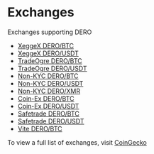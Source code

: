Exchanges
=========

Exchanges supporting DERO

-   [XeggeX DERO/BTC](https://xeggex.com/market/DERO_BTC)
-   [XeggeX DERO/USDT](https://xeggex.com/market/DERO_USDT)
-   [TradeOgre DERO/BTC](https://tradeogre.com/exchange/BTC-DERO)
-   [TradeOgre DERO/USDT](https://tradeogre.com/exchange/DERO-USDT)
-   [Non-KYC DERO/BTC](https://nonkyc.io/market/DERO_BTC)
-   [Non-KYC DERO/USDT](https://nonkyc.io/market/DERO_USDT)
-   [Non-KYC DERO/XMR](https://nonkyc.io/market/DERO_XMR)
-   [Coin-Ex DERO/BTC](https://www.coinex.com/en/exchange/dero-btc?currency=BTC&dest=DERO)
-   [Coin-Ex DERO/USDT](https://www.coinex.com/en/exchange/dero-usdt?currency=USDT&dest=DERO)
-   [Safetrade DERO/BTC](https://safe.trade/exchange/DERO-BTC?type=basic)
-   [Safetrade DERO/USDT](https://safe.trade/exchange/DERO-USDT?type=basic)
-   [Vite DERO/BTC](https://x.vite.net/trade?symbol=DERO-000_BTC-000)

To view a full list of exchanges, visit [CoinGecko](https://www.coingecko.com/en/coins/dero)